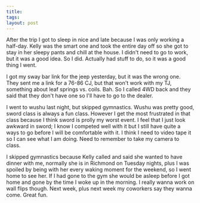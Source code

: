 ```yaml
---
title: 
tags: 
layout: post
---
```

After the trip I got to sleep in nice and late because I was only working a half-day.  Kelly was the smart one and took the entire day off so she got to stay in her sleepy pants and chill at the house.  I didn't need to go to work, but it was a good idea.  So I did. Actually had stuff to do, so it was a good thing I went.



I got my sway bar link for the jeep yesterday, but it was the wrong one.  They sent me a link for a 76-86 CJ, but that won't work with my TJ, something about leaf springs vs. coils.  Bah.  So I called 4WD back and they said that they don't have one so I'll have to go to the dealer.  



I went to wushu last night, but skipped gymnastics.  Wushu was pretty good, sword class is always a fun class.  However I get the most frustrated in that class because I think sword is prolly my worst event.  I feel that I just look awkward in sword; I know I competed well with it but I still have quite a ways to go before I will be comfortable with it.  I think I need to video tape it so I can see what I am doing.  Need to remember to take my camera to class. 



I skipped gymnastics because Kelly called and said she wanted to have dinner with me, normally she is in Richmond on Tuesday nights, plus I was spoiled by being with her every waking moment for the weekend, so I went home to see her.  If I had gone to the gym she would be asleep before I got home and gone by the time I woke up in the morning.  I really wanna work on wall flips though. Next week, plus next week my coworkers say they wanna come.  Great fun. 
